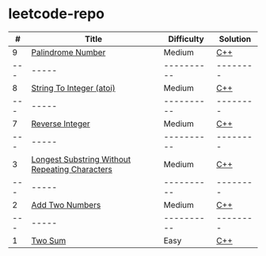 # leetcode-repo


| # | Title | Difficulty | Solution |
|---| ----- | ---------- | -------- |
|9|[Palindrome Number](https://leetcode.com/problems/palindrome-number/description/) | Medium | [C++](https://github.com/KymaiselHunter/leetcode-repo/blob/main/PalindromeNumber.cpp) |
|---| ----- | ---------- | -------- |
|8|[String To Integer (atoi)](https://leetcode.com/problems/string-to-integer-atoi/description/) | Medium | [C++](https://github.com/KymaiselHunter/leetcode-repo/blob/main/StringToInteger(atoi).cpp) |
|---| ----- | ---------- | -------- |
|7|[Reverse Integer](https://leetcode.com/problems/reverse-integer/description/) | Medium | [C++](https://github.com/KymaiselHunter/leetcode-repo/blob/main/ReverseInteger.cpp) |
|---| ----- | ---------- | -------- |
|3|[Longest Substring Without Repeating Characters](https://leetcode.com/problems/longest-substring-without-repeating-characters/description/) | Medium | [C++](https://github.com/KymaiselHunter/leetcode-repo/blob/main/LongestSubstringWithoutRepeatingCharacters.cpp) |
|---| ----- | ---------- | -------- |
|2|[Add Two Numbers](https://leetcode.com/problems/add-two-numbers/description/) | Medium | [C++](https://github.com/KymaiselHunter/leetcode-repo/blob/main/AddTwoNumbers.cpp) |
|---| ----- | ---------- | -------- |
|1|[Two Sum](https://leetcode.com/problems/two-sum/description/) | Easy | [C++](https://github.com/KymaiselHunter/leetcode-repo/blob/main/TwoSum.cpp) |